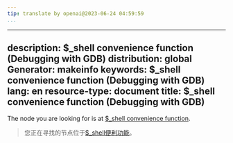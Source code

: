 ```yaml
---
tip: translate by openai@2023-06-24 04:59:59
...
```

---
description: \$_shell convenience function (Debugging with GDB)
distribution: global
Generator: makeinfo
keywords: \$_shell convenience function (Debugging with GDB)
lang: en
resource-type: document
title: \$_shell convenience function (Debugging with GDB)
---

The node you are looking for is at [\$_shell convenience function](Convenience-Funs.html#g_t_0024_005fshell-convenience-function).

> 您正在寻找的节点位于[\$_shell便利功能](Convenience-Funs.html#g_t_0024_005fshell-convenience-function)。
